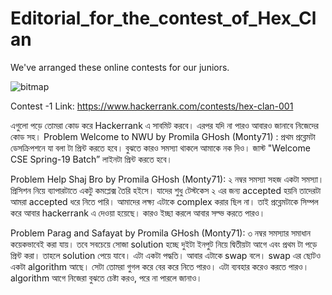 # Editorial_for_the_contest_of_Hex_Clan
We've arranged these online contests for our juniors. 

![bitmap](https://user-images.githubusercontent.com/39271244/53487410-b9128100-3ab5-11e9-8b17-6b1a01cae626.png)

Contest -1 Link: https://www.hackerrank.com/contests/hex-clan-001

এগুলো পড়ে তোমরা কোড করে Hackerrank এ সাবমিট করবে। এরপর যদি না পারও আবারও জানাবে নিজেদের কোড সহ। 
Problem Welcome to NWU by Promila GHosh (Monty71) :
 প্রথম প্রব্লেমটা ডেসক্রিপশনে যা বলা টা প্রিন্ট করতে হবে। বুঝতে কারও সমস্যা থাকলে  আমাকে নক দিও। জাস্ট "Welcome CSE Spring-19 Batch” লাইনটা প্রিন্ট করতে হবে।

Problem Help Shaj Bro by Promila GHosh (Monty71):
২ নম্বর সমস্যা সহজ একটা সমস্যা। প্রিসিশন নিয়ে ব্যাপারটাতে  একটু কমপ্লেক্স তৈরি হইসে। যাদের শুধু টেস্টকেস ২ এর জন্য accepted হয়নি তাদেরটা আমরা accepted ধরে নিতে পারি। আমাদের লক্ষ্য এটাকে complex করার ছিল না। তাই প্রব্লেমটাকে সিম্পল করে আবার hackerrank এ দেওয়া হয়েছে। কারও ইচ্ছা করলে আবার সল্ভ করতে পারও। 

Problem Parag and Safayat by Promila GHosh (Monty71):
৩ নম্বর সমস্যার সমাধান কয়েকভাবেই করা যায়। তবে সবচেয়ে সোজা solution হচ্ছে দুইটা ইনপুট নিয়ে দ্বিতীয়টা আগে এবং প্রথম টা পড়ে প্রিন্ট করা। তাহলে solution পেয়ে যাবে। এটা একটা পদ্ধতি। আবার  এটাকে swap বলে। swap এর ছোটও একটা algorithm আছে। সেটা তোমরা গুগল করে বের করে নিতে পারও। এটা ব্যবহার করেও করতে পারও। algorithm আগে নিজেরা বুঝতে চেষ্টা করও, পরে না পারলে জানাও। 



